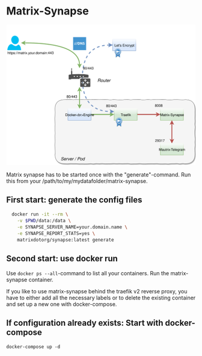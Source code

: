 # Matrix-Synapse

![Network Map of Matrix-Synapse behind Traefik](matrix-telegram-docker.svg)

Matrix synapse has to be started once with the "generate"-command. Run this from your /path/to/my/mydatafolder/matrix-synapse.

## First start: generate the config files

```bash
  docker run -it --rm \
    -v $PWD/data:/data \
    -e SYNAPSE_SERVER_NAME=your.domain.name \
    -e SYNAPSE_REPORT_STATS=yes \
    matrixdotorg/synapse:latest generate
```

## Second start: use docker run

Use ```docker ps --all```-command to list all your containers. Run the matrix-synapse container.

If you like to use matrix-synapse behind the traefik v2 reverse proxy, you have to either add all the necessary labels or to delete the existing container and set up a new one with docker-compose.

## If configuration already exists: Start with docker-compose

```
docker-compose up -d
```
